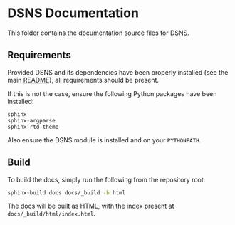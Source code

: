 # DSNS Documentation

This folder contains the documentation source files for DSNS.

## Requirements

Provided DSNS and its dependencies have been properly installed (see the main [README](README.md)), all requirements should be present.

If this is not the case, ensure the following Python packages have been installed:
```
sphinx
sphinx-argparse
sphinx-rtd-theme
```

Also ensure the DSNS module is installed and on your `PYTHONPATH`.

## Build

To build the docs, simply run the following from the repository root:

```bash
sphinx-build docs docs/_build -b html
```

The docs will be built as HTML, with the index present at `docs/_build/html/index.html`.

